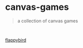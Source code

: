 # canvas-games
> a collection of canvas games

<br>

 [flappybird](https://cyanar.github.io/canvas-games/flappybird/index.html)